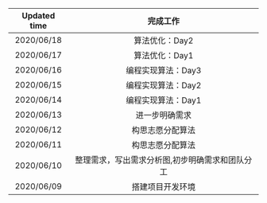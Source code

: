 | Updated time | 完成工作 |
|  :----:  | :----:  |
| 2020/06/18 | 算法优化：Day2 |
| 2020/06/17 | 算法优化：Day1 |
| 2020/06/16 | 编程实现算法：Day3 |
| 2020/06/15 | 编程实现算法：Day2 |
| 2020/06/14 | 编程实现算法：Day1 |
| 2020/06/13 | 进一步明确需求 |
| 2020/06/12 | 构思志愿分配算法 |
| 2020/06/11 | 构思志愿分配算法 |
| 2020/06/10 | 整理需求，写出需求分析图,初步明确需求和团队分工 |
| 2020/06/09 | 搭建项目开发环境|